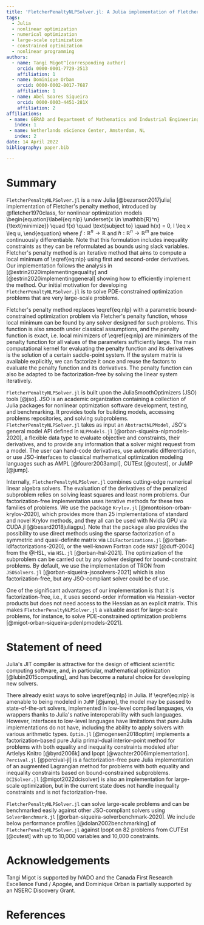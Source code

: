 ```yaml
---
title: 'FletcherPenaltyNLPSolver.jl: A Julia implementation of Fletcher's penalty method for nonlinear optimization models'
tags:
  - Julia
  - nonlinear optimization
  - numerical optimization
  - large-scale optimization
  - constrained optimization
  - nonlinear programming
authors:
  - name: Tangi Migot^[corresponding author]
    orcid: 0000-0001-7729-2513
    affiliation: 1
  - name: Dominique Orban
    orcid: 0000-0002-8017-7687
    affiliation: 1
  - name: Abel Soares Siqueira
    orcid: 0000-0003-4451-281X
    affiliation: 2
affiliations:
 - name: GERAD and Department of Mathematics and Industrial Engineering, Polytechnique Montréal, QC, Canada.
   index: 1
 - name: Netherlands eScience Center, Amsterdam, NL
   index: 2
date: 14 April 2022
bibliography: paper.bib

---
```


# Summary

`FletcherPenaltyNLPSolver.jl` is a new Julia [@bezanson2017julia] implementation of Fletcher's penalty method, introduced by @fletcher1970class, for nonlinear optimization models
\begin{equation}\label{eq:nlp}
    \underset{x \in \mathbb{R}^n}{\text{minimize}} \quad f(x) \quad \text{subject to} \quad h(x) = 0, l \leq x \leq u,
\end{equation}
where  $f:\mathbb{R}^n \rightarrow \mathbb{R}$ and  $h:\mathbb{R}^n \rightarrow \mathbb{R}^m$ are twice continuously differentiable.
Note that this formulation includes inequality constraints as they can be reformulated as bounds using slack variables.
Fletcher's penalty method is an iterative method that aims to compute a local minimum of \eqref{eq:nlp} using first and second-order derivatives. 
Our implementation follows the analysis in [@estrin2020implementingequality] and [@estrin2020implementinggeneral] showing how to efficiently implement the method.
Our initial motivation for developing `FletcherPenaltyNLPSolver.jl` is to solve PDE-constrained optimization problems that are very large-scale problems.

Fletcher's penalty method replaces \eqref{eq:nlp} with a parametric bound-constrained optimization problem via Fletcher's penalty function, whose local minimum can be found by any solver designed for such problems.
This function is also smooth under classical assumptions, and the penalty function is exact, i.e. local minimizers of \eqref{eq:nlp} are minimizers of the penalty function for all values of the parameters sufficiently large. The main computational kernel for evaluating the penalty function and its derivatives is the solution of a certain saddle-point system.
If the system matrix is available explicitly, we can factorize it once and reuse the factors to evaluate the penalty function and its derivatives. The penalty function can also be adapted to be factorization-free by solving the linear system iteratively.

`FletcherPenaltyNLPSolver.jl` is built upon the JuliaSmoothOptimizers (JSO) tools [@jso]. JSO is an academic organization containing a collection of Julia packages for nonlinear optimization software development, testing, and benchmarking. It provides tools for building models, accessing problems repositories, and solving subproblems. `FletcherPenaltyNLPSolver.jl` takes as input an `AbstractNLPModel`, JSO's general model API defined in `NLPModels.jl` [@orban-siqueira-nlpmodels-2020], a flexible data type to evaluate objective and constraints, their derivatives, and to provide any information that a solver might request from a model. The user can hand-code derivatives, use automatic differentiation, or use JSO-interfaces to classical mathematical optimization modeling languages such as AMPL [@fourer2003ampl], CUTEst [@cutest], or JuMP [@jump]. 

Internally, `FletcherPenaltyNLPSolver.jl` combines cutting-edge numerical linear algebra solvers. The evaluation of the derivatives of the penalized subproblem relies on solving least squares and least norm problems.
Our factorization-free implementation uses iterative methods for these two families of problems. We use the package `Krylov.jl` [@montoison-orban-krylov-2020], which provides more than 25 implementations of standard and novel Krylov methods, and they all can be used with Nvidia GPU via CUDA.jl [@besard2018juliagpu]. Note that the package also provides the possibility to use direct methods using the sparse factorization of a symmetric and quasi-definite matrix via `LDLFactorizations.jl` [@orban-ldlfactorizations-2020], or the well-known Fortran code `MA57` [@duff-2004] from the @HSL, via `HSL.jl` [@orban-hsl-2021].
The optimization of the subproblem can be carried out by any solver designed for bound-constraint problems. By default, we use the implementation of TRON from `JSOSolvers.jl` [@orban-siqueira-jsosolvers-2021] which is also factorization-free, but any JSO-compliant solver could be of use.

One of the significant advantages of our implementation is that it is factorization-free, i.e., it uses second-order information via Hessian-vector products but does not need access to the Hessian as an explicit matrix.
This makes `FletcherPenaltyNLPSolver.jl` a valuable asset for large-scale problems, for instance, to solve PDE-constrained optimization problems [@migot-orban-siqueira-pdenlpmodels-2021].

# Statement of need

Julia's JIT compiler is attractive for the design of efficient scientific computing software, and, in particular, mathematical optimization [@lubin2015computing], and has become a natural choice for developing new solvers.

There already exist ways to solve \eqref{eq:nlp} in Julia.
If \eqref{eq:nlp} is amenable to being modeled in `JuMP` [@jump], the model may be passed to state-of-the-art solvers, implemented in low-level compiled languages, via wrappers thanks to Julia's native interoperability with such languages.
However, interfaces to low-level languages have limitations that pure Julia implementations do not have, including the ability to apply solvers with various arithmetic types.
`Optim.jl` [@mogensen2018optim] implements a factorization-based pure Julia primal-dual interior-point method for problems with both equality and inequality constraints modeled after Artlelys Knitro [@byrd2006k] and Ipopt [@wachter2006implementation].
`Percival.jl` [@percival-jl] is a factorization-free pure Julia implementation of an augmented Lagrangian method for problems with both equality and inequality constraints based on bound-constrained subproblems.
`DCISolver.jl` [@migot2022dcisolver] is also an implementation for large-scale optimization, but in the current state does not handle inequality constraints and is not factorization-free.

`FletcherPenaltyNLPSolver.jl` can solve large-scale problems and can be benchmarked easily against other JSO-compliant solvers using `SolverBenchmark.jl` [@orban-siqueira-solverbenchmark-2020].
We include below performance profiles [@dolan2002benchmarking] of `FletcherPenaltyNLPSolver.jl` against Ipopt on 82 problems from CUTEst [@cutest] with up to 10,000 variables and 10,000 constraints. 

<!--
----------------
Ipopt solved 72 problems (88%) successfully, which is one more than DCI. Without explaining performance profiles in full detail, the plot on the left shows that Ipopt is the fastest on 20 of the problems (28%), while DCI is the fastest on 51 of the problems (72%) among the 71 problems solved by both solvers. The plot on the right shows that Ipopt used fewer evaluations of objective and constraint functions on 50 of the problems (70%), DCI used fewer evaluations on 17 of the problems (24%), and there was a tie in the number of evaluations on 4 problems (6%).
----------------
Overall, this performance profile is very encouraging for such a young implementation.
The package's documentation includes more extensive benchmarks on classical test sets showing that `FletcherPenaltyNLPSolver.jl` is also competitive with Artelys Knitro.

illustrating that `FletcherPenaltyNLPSolver.jl` is a fast and stable alternative to a state of the art solver

NOTE: Putting the code is too long
```
include("make_problems_list.jl") # setup a file `list_problems.dat` with problem names
include("benchmark.jl") # run the benchmark and store the result in `ipopt_dcildl_82.jld2`
include("figures.jl") # make the figure
```

![](ipopt_dcildl_fps_82.png){ width=100% }
-->

# Acknowledgements

Tangi Migot is supported by IVADO and the Canada First Research Excellence Fund / Apogée,
and Dominique Orban is partially supported by an NSERC Discovery Grant.

# References
